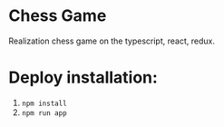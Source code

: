 # Chess Game
Realization chess game on the typescript, react, redux.

# Deploy installation:
1. `npm install`
2. `npm run app`

